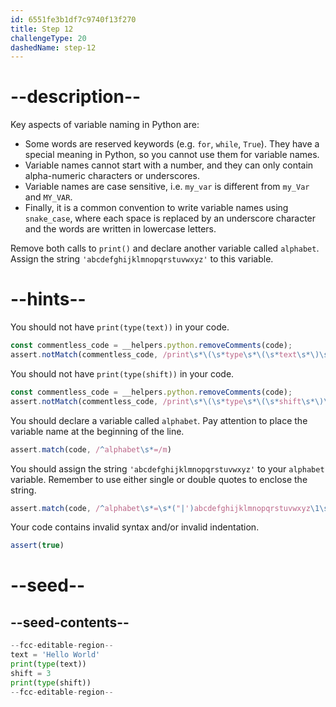 ```yaml
---
id: 6551fe3b1df7c9740f13f270
title: Step 12
challengeType: 20
dashedName: step-12
---
```


# --description--

Key aspects of variable naming in Python are:

- Some words are reserved keywords (e.g. `for`, `while`, `True`). They have a special meaning in Python, so you cannot use them for variable names.
- Variable names cannot start with a number, and they can only contain alpha-numeric characters or underscores.
- Variable names are case sensitive, i.e. `my_var` is different from `my_Var` and `MY_VAR`.
- Finally, it is a common convention to write variable names using `snake_case`, where each space is replaced by an underscore character and the words are written in lowercase letters.

Remove both calls to `print()` and declare another variable called `alphabet`. Assign the string `'abcdefghijklmnopqrstuvwxyz'` to this variable.

# --hints--

You should not have `print(type(text))` in your code.

```js
const commentless_code = __helpers.python.removeComments(code);
assert.notMatch(commentless_code, /print\s*\(\s*type\s*\(\s*text\s*\)\s*\)/)
```

You should not have `print(type(shift))` in your code.

```js
const commentless_code = __helpers.python.removeComments(code);
assert.notMatch(commentless_code, /print\s*\(\s*type\s*\(\s*shift\s*\)\s*\)/)
```

You should declare a variable called `alphabet`. Pay attention to place the variable name at the beginning of the line.

```js
assert.match(code, /^alphabet\s*=/m)
```

You should assign the string `'abcdefghijklmnopqrstuvwxyz'` to your `alphabet` variable. Remember to use either single or double quotes to enclose the string.

```js
assert.match(code, /^alphabet\s*=\s*("|')abcdefghijklmnopqrstuvwxyz\1\s*(#.*)?$/m)
```

Your code contains invalid syntax and/or invalid indentation.

```js
assert(true)
```

# --seed--

## --seed-contents--

```py
--fcc-editable-region--
text = 'Hello World'
print(type(text))
shift = 3
print(type(shift))
--fcc-editable-region--
```
